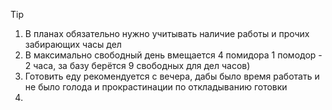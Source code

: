 > [!TIP]
> 1. В планах обязательно нужно учитывать наличие работы и прочих забирающих часы дел
> 2. В максимально свободный день вмещается 4 помидора
> 	1 помодор - 2 часа, за базу берётся 9 свободных для дел часов)
> 3. Готовить еду рекомендуется с вечера, дабы было время работать и не было голода и прокрастинации по откладыванию готовки
> 4. 
> 

